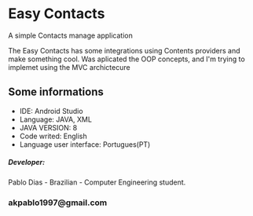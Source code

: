 <html>
	<h1>Easy Contacts</h1>
	<p>A simple Contacts manage application</p>
	<p>The Easy Contacts has some integrations using Contents providers and make something cool. Was aplicated the OOP concepts, and I'm trying to implemet using the MVC archictecure</p>
	<div>
		<h2> Some informations </h2>
		<ul>
			<li>IDE: Android Studio</li>
			<li>Language: JAVA, XML</li>
			<li>JAVA VERSION: 8</li>
			<li>Code writed: English </li>
			<li>Language user interface: Portugues(PT)</li>  		
		</ul>
		<h5>Developer:</h5> 
		<p>Pablo Dias - Brazilian - Computer Engineering student.</p>
		<h3>akpablo1997@gmail.com</h3>
	</div>	
</html>



